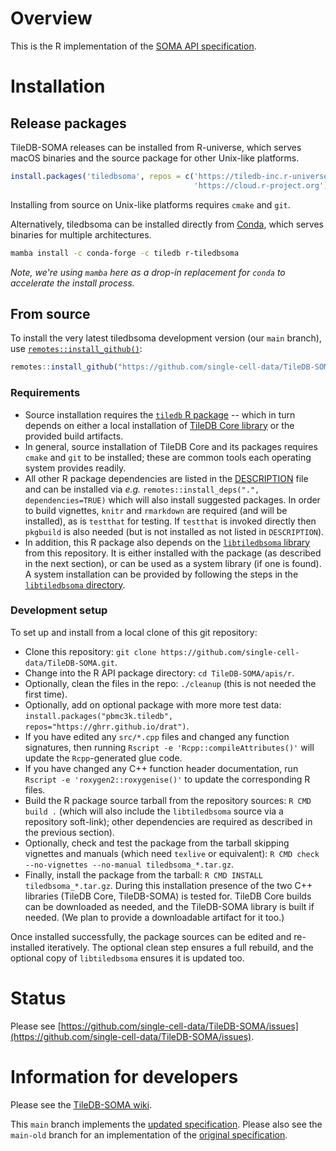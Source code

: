 # Overview

This is the R implementation of the [SOMA API specification](https://github.com/single-cell-data/SOMA/blob/main/abstract_specification.md).

# Installation

## Release packages

TileDB-SOMA releases can be installed from R-universe, which serves macOS binaries and the source
package for other Unix-like platforms.

```r
install.packages('tiledbsoma', repos = c('https://tiledb-inc.r-universe.dev',
                                         'https://cloud.r-project.org'))
```

Installing from source on Unix-like platforms requires `cmake` and `git`.

Alternatively, tiledbsoma can be installed directly from [Conda](https://anaconda.org/tiledb/r-tiledbsoma), which serves binaries for multiple architectures.

```bash
mamba install -c conda-forge -c tiledb r-tiledbsoma
```

*Note, we're using `mamba` here as a drop-in replacement for `conda` to accelerate the install process.*

## From source

To install the very latest tiledbsoma development version (our `main` branch), use [`remotes::install_github()`](https://cran.r-project.org/web/packages/remotes/readme/README.html):

```r
remotes::install_github("https://github.com/single-cell-data/TileDB-SOMA", subdir = "apis/r")
```

### Requirements

* Source installation requires the [`tiledb` R package](https://github.com/TileDB-Inc/TileDB-R) -- which in turn depends on either a local installation of [TileDB Core library](https://github.com/TileDB-Inc/TileDB) or the provided build artifacts.
* In general, source installation of TileDB Core and its packages requires `cmake` and `git` to be installed; these are common tools each operating system provides readily.
* All other R package dependencies are listed in the [DESCRIPTION](https://github.com/single-cell-data/TileDB-SOMA/blob/main/apis/r/DESCRIPTION) file and can be installed via _e.g._
  `remotes::install_deps(".", dependencies=TRUE)` which will also install suggested packages. In order to build vignettes, `knitr` and `rmarkdown` are required (and will be installed), as is `testthat` for testing. If `testthat` is invoked directly then `pkgbuild` is also needed (but is not installed as not listed in `DESCRIPTION`).
* In addition, this R package also depends on the [`libtiledbsoma` library](https://github.com/single-cell-data/TileDB-SOMA/tree/main/libtiledbsoma) from this repository. It is either installed with the package (as described in the next section), or can be used as a system library (if one is found). A system installation can be provided by following the steps in the [`libtiledbsoma` directory](https://github.com/single-cell-data/TileDB-SOMA/tree/main/libtiledbsoma).


### Development setup

To set up and install from a local clone of this git repository:

* Clone this repository: `git clone https://github.com/single-cell-data/TileDB-SOMA.git`.
* Change into the R API package directory: `cd TileDB-SOMA/apis/r`.
* Optionally, clean the files in the repo: `./cleanup` (this is not needed the first time).
* Optionally, add on optional package with more more test data: `install.packages("pbmc3k.tiledb",  repos="https://ghrr.github.io/drat")`.
* If you have edited any `src/*.cpp` files and changed any function signatures, then running `Rscript -e 'Rcpp::compileAttributes()'` will update the `Rcpp`-generated glue code.
* If you have changed any C++ function header documentation, run `Rscript -e 'roxygen2::roxygenise()'` to update the corresponding R files.
* Build the R package source tarball from the repository sources: `R CMD build .` (which will also include the `libtiledbsoma` source via a repository soft-link); other dependencies are required as described in the previous section).
* Optionally, check and test the package from the tarball skipping vignettes and manuals (which need `texlive` or equivalent): `R CMD check --no-vignettes --no-manual tiledbsoma_*.tar.gz`.
* Finally, install the package from the tarball: `R CMD INSTALL tiledbsoma_*.tar.gz`.  During this installation presence of the two C++ libraries (TileDB Core, TileDB-SOMA) is tested for. TileDB Core builds can be downloaded as needed, and the TileDB-SOMA library is built if needed. (We plan to provide a downloadable artifact for it too.)

Once installed successfully, the package sources can be edited and re-installed iteratively.
The optional clean step ensures a full rebuild, and the optional copy of `libtiledbsoma` ensures it is updated too.

# Status

Please see [https://github.com/single-cell-data/TileDB-SOMA/issues](https://github.com/single-cell-data/TileDB-SOMA/issues).

# Information for developers

Please see the [TileDB-SOMA wiki](https://github.com/single-cell-data/TileDB-SOMA/wiki).

This `main` branch implements the [updated specification](https://github.com/single-cell-data/SOMA/blob/main/abstract_specification.md). Please also see the `main-old` branch for an implementation of the [original specification](https://github.com/single-cell-data/TileDB-SOMA/blob/main-old/spec/specification.md).
